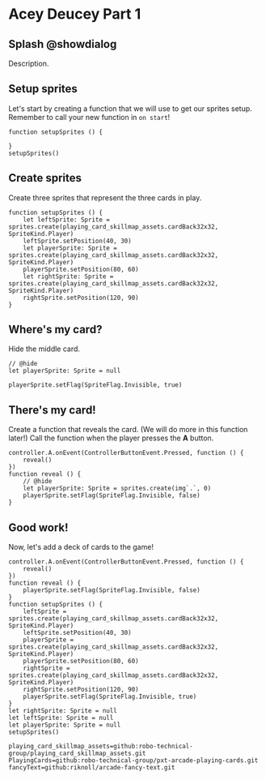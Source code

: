 # Acey Deucey Part 1

## Splash @showdialog

Description.

## Setup sprites

Let's start by creating a function that we will use to get our sprites setup.
Remember to call your new function in `on start`!

```blocks
function setupSprites () {
	
}
setupSprites()
```

## Create sprites

Create three sprites that represent the three cards in play.

```block
function setupSprites () {
    let leftSprite: Sprite = sprites.create(playing_card_skillmap_assets.cardBack32x32, SpriteKind.Player)
    leftSprite.setPosition(40, 30)
    let playerSprite: Sprite = sprites.create(playing_card_skillmap_assets.cardBack32x32, SpriteKind.Player)
    playerSprite.setPosition(80, 60)
    let rightSprite: Sprite = sprites.create(playing_card_skillmap_assets.cardBack32x32, SpriteKind.Player)
    rightSprite.setPosition(120, 90)
}
```

## Where's my card?

Hide the middle card.

```block
// @hide
let playerSprite: Sprite = null

playerSprite.setFlag(SpriteFlag.Invisible, true)
```

## There's my card!

Create a function that reveals the card.
(We will do more in this function later!)
Call the function when the player presses the **A** button.

```blocks
controller.A.onEvent(ControllerButtonEvent.Pressed, function () {
    reveal()
})
function reveal () {
    // @hide
    let playerSprite: Sprite = sprites.create(img`.`, 0)
    playerSprite.setFlag(SpriteFlag.Invisible, false)
}
```

## Good work!

Now, let's add a deck of cards to the game!

```ghost
controller.A.onEvent(ControllerButtonEvent.Pressed, function () {
    reveal()
})
function reveal () {
    playerSprite.setFlag(SpriteFlag.Invisible, false)
}
function setupSprites () {
    leftSprite = sprites.create(playing_card_skillmap_assets.cardBack32x32, SpriteKind.Player)
    leftSprite.setPosition(40, 30)
    playerSprite = sprites.create(playing_card_skillmap_assets.cardBack32x32, SpriteKind.Player)
    playerSprite.setPosition(80, 60)
    rightSprite = sprites.create(playing_card_skillmap_assets.cardBack32x32, SpriteKind.Player)
    rightSprite.setPosition(120, 90)
    playerSprite.setFlag(SpriteFlag.Invisible, true)
}
let rightSprite: Sprite = null
let leftSprite: Sprite = null
let playerSprite: Sprite = null
setupSprites()
```

```package
playing_card_skillmap_assets=github:robo-technical-group/playing_card_skillmap_assets.git
PlayingCards=github:robo-technical-group/pxt-arcade-playing-cards.git
fancyText=github:riknoll/arcade-fancy-text.git
```
